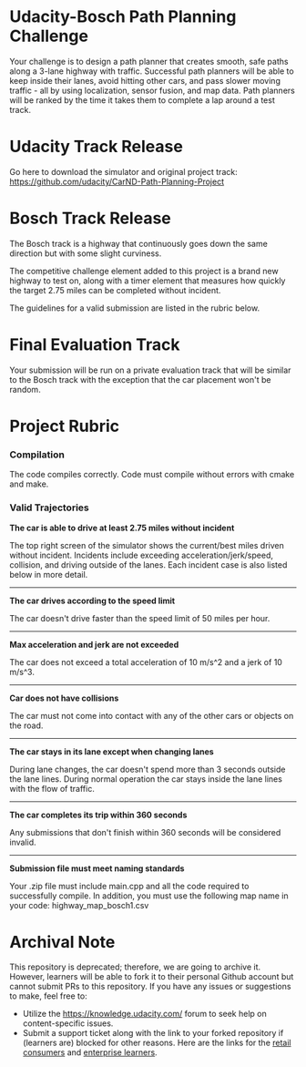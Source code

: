 # Udacity-Bosch Path Planning Challenge
Your challenge is to design a path planner that creates smooth, safe paths along a 3-lane highway with traffic. Successful path planners will be able to keep inside their lanes, avoid hitting other cars, and pass slower moving traffic - all by using localization, sensor fusion, and map data. Path planners will be ranked by the time it takes them to complete a lap around a test track.

# Udacity Track Release
Go here to download the simulator and original project track: https://github.com/udacity/CarND-Path-Planning-Project

# Bosch Track Release
The Bosch track is a highway that continuously goes down the same direction but with some slight curviness. 

The competitive challenge element added to this project is a brand new highway to test on, along with a timer element that measures how quickly the target 2.75 miles can be completed without incident. 

The guidelines for a valid submission are listed in the rubric below.

# Final Evaluation Track
Your submission will be run on a private evaluation track that will be similar to the Bosch track with the exception that the car placement won't be random.

# Project Rubric 


### Compilation
The code compiles correctly. Code must compile without errors with cmake and make.

### Valid Trajectories
**The car is able to drive at least 2.75 miles without incident**        

The top right screen of the simulator shows the current/best miles driven without incident. Incidents include exceeding acceleration/jerk/speed, collision, and driving outside of the lanes. Each incident case is also listed below in more detail.

----------------------------------------------------------------------------------------------------------------------------------------

**The car drives according to the speed limit**

The car doesn't drive faster than the speed limit of 50 miles per hour.

----------------------------------------------------------------------------------------------------------------------------------------

**Max acceleration and jerk are not exceeded**

The car does not exceed a total acceleration of 10 m/s^2 and a jerk of 10 m/s^3.

----------------------------------------------------------------------------------------------------------------------------------------

**Car does not have collisions**

The car must not come into contact with any of the other cars or objects on the road.

----------------------------------------------------------------------------------------------------------------------------------------

**The car stays in its lane except when changing lanes**

During lane changes, the car doesn't spend more than 3 seconds outside the lane lines. During normal operation the car stays inside the lane lines with the flow of traffic.

----------------------------------------------------------------------------------------------------------------------------------------

**The car completes its trip within 360 seconds**

Any submissions that don't finish within 360 seconds will be considered invalid.

----------------------------------------------------------------------------------------------------------------------------------------

**Submission file must meet naming standards**

Your .zip file must include main.cpp and all the code required to successfully compile. In addition, you must use the following map name in your code: highway_map_bosch1.csv





 # Archival Note 
 This repository is deprecated; therefore, we are going to archive it. However, learners will be able to fork it to their personal Github account but cannot submit PRs to this repository. If you have any issues or suggestions to make, feel free to: 
- Utilize the https://knowledge.udacity.com/ forum to seek help on content-specific issues. 
- Submit a support ticket along with the link to your forked repository if (learners are) blocked for other reasons. Here are the links for the [retail consumers](https://udacity.zendesk.com/hc/en-us/requests/new) and [enterprise learners](https://udacityenterprise.zendesk.com/hc/en-us/requests/new?ticket_form_id=360000279131).